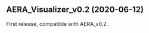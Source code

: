 AERA_Visualizer_v0.2 (2020-06-12)
---------------------------------

First release, compatible with AERA_v0.2 .
